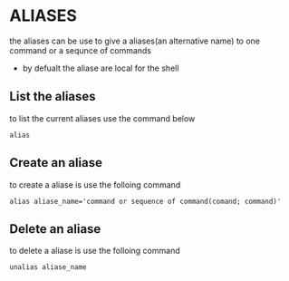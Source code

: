 # ALIASES

the aliases can be use to give a aliases(an alternative name) to one command or a sequnce of commands

- by defualt the aliase are local for the shell

## List the aliases

to list the current aliases use the command below

```
alias
```

## Create an aliase

to create a aliase is use the folloing command

```
alias aliase_name='command or sequence of command(comand; command)'
```

## Delete an aliase

to delete a aliase is use the folloing command

```
unalias aliase_name
```